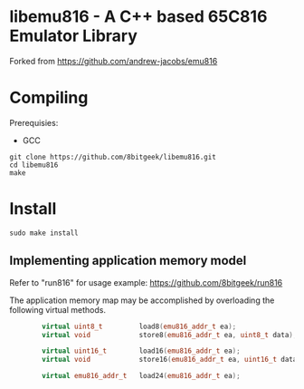 # libemu816 - A C++ based 65C816 Emulator Library

Forked from https://github.com/andrew-jacobs/emu816

# Compiling

Prerequisies:

* GCC

```
git clone https://github.com/8bitgeek/libemu816.git
cd libemu816
make
```

# Install 
```
sudo make install
```



## Implementing application memory model

Refer to "run816" for usage example: https://github.com/8bitgeek/run816

The application memory map may be accomplished by overloading the following virtual methods.

```C++
        virtual uint8_t         load8(emu816_addr_t ea);
        virtual void            store8(emu816_addr_t ea, uint8_t data);

        virtual uint16_t        load16(emu816_addr_t ea);
        virtual void            store16(emu816_addr_t ea, uint16_t data);

        virtual emu816_addr_t   load24(emu816_addr_t ea);
```
